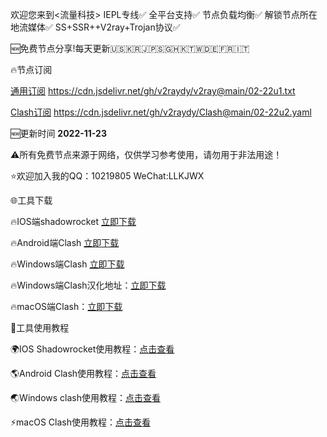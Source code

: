 欢迎您来到<流量科技>
IEPL专线✅
全平台支持✅
节点负载均衡✅
解锁节点所在地流媒体✅
SS+SSR++V2ray+Trojan协议✅

🆕免费节点分享!每天更新🇺🇸🇰🇷🇯🇵🇸🇬🇭🇰🇹🇼🇩🇪🇫🇷🇮🇹

🔥节点订阅

[通用订阅](https://cdn.jsdelivr.net/gh/v2raydy/v2ray@main/02-22u1.txt) https://cdn.jsdelivr.net/gh/v2raydy/v2ray@main/02-22u1.txt

[Clash订阅](https://cdn.jsdelivr.net/gh/v2raydy/Clash@main/02-22u2.yaml) https://cdn.jsdelivr.net/gh/v2raydy/Clash@main/02-22u2.yaml

🆕更新时间 **2022-11-23**

⚠️所有免费节点来源于网络，仅供学习参考使用，请勿用于非法用途！

⭐️欢迎加入我的QQ：10219805 WeChat:LLKJWX 

🌐工具下载

🔥IOS端shadowrocket [立即下载](https://apps.apple.com/us/app/shadowrocket.apk)

🔥Android端Clash [立即下载](https://download.hutao.cloud/clients/Clash-Android.apk)

🔥Windows端Clash [立即下载](https://download.hutao.cloud/clients/Clash-Windows.exe)

🔥Windows端Clash汉化地址：[立即下载](https://drive.google.com/file/d/1hLY1pedrIxA1u8sEkPWnMLEsQawD0nvf/view?usp=sharing)

🔥macOS端Clash：[立即下载](https://download.hutao.cloud/clients/ClashX.dmg)

🌟工具使用教程

🌍IOS Shadowrocket使用教程：[点击查看](https://hutaocloud-1.gitbook.io/hutaocloud/ios/shadowrocket)

🌎Android Clash使用教程：[点击查看](https://hutaocloud-1.gitbook.io/hutaocloud/android/clashforandroid)

🌏Windows clash使用教程：[点击查看](https://hutaocloud-1.gitbook.io/hutaocloud/windows/clash-for-windows)

⚡️macOS Clash使用教程：[点击查看](https://hutaocloud-1.gitbook.io/hutaocloud/mac/clashx)
